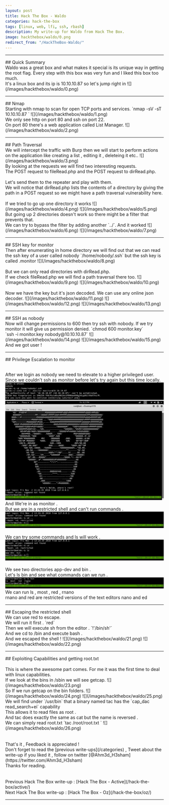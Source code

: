 ```yaml
---
layout: post
title: Hack The Box - Waldo
categories: hack-the-box
tags: [linux, web, lfi, ssh, rbash]
description: My write-up for Waldo from Hack The Box.
image: hackthebox/waldo/0.png
redirect_from: "/HackTheBox-Waldo/"
---
```


<hr>
## Quick Summary
<br> Waldo was a great box and what makes it special is its unique way in getting the root flag. Every step with this box was very fun and I liked this box too much. 
<br> It's a linux box and its ip is 10.10.10.87 so let's jump right in
![](/images/hackthebox/waldo/0.png)
<br>
<hr>
## Nmap
<br> Starting with nmap to scan for open TCP ports and services.
`nmap -sV -sT 10.10.10.87 `
![](/images/hackthebox/waldo/1.png)
<br> We only see http on port 80 and ssh on port 22.
<br> On port 80 there's a web application called List Manager.
![](/images/hackthebox/waldo/2.png)
<hr>
## Path Traversal
<br> We will intercept the traffic with Burp then we will start to perform actions on the application like creating a list , editing it , deleteing it etc..
![](/images/hackthebox/waldo/3.png)
<br> By looking at the requests we will find two interesting requests.
<br> The POST request to fileRead.php and the POST request to dirRead.php.
<br>
<br> Let's send them to the repeater and play with them.
<br> We will notice that dirRead.php lists the contents of a directory by giving the path in a POST request so we might have a path traversal vulnerability here.
<br> 
<br> If we tried to go up one directory it works
![](/images/hackthebox/waldo/4.png)
![](/images/hackthebox/waldo/5.png)
<br> But going up 2 directories doesn't work so there might be a filter that prevents that.
<br> We can try to bypass the filter by adding another `../`. And it worked
![](/images/hackthebox/waldo/6.png)
![](/images/hackthebox/waldo/7.png)
<hr>
## SSH key for monitor
<br> Then after enumerating in home directory we will find out that we can read the ssh key of a user called nobody `/home/nobody/.ssh` but the ssh key  is called .monitor 
![](/images/hackthebox/waldo/8.png)
<br>
<br> But we can only read directories with dirRead.php. 
<br> If we check fileRead.php we will find a path traversal there too.
![](/images/hackthebox/waldo/9.png)
![](/images/hackthebox/waldo/10.png)
<br>
<br> Now we have the key but it's json decoded. We can use any online json decoder.
![](/images/hackthebox/waldo/11.png)
![](/images/hackthebox/waldo/12.png)
![](/images/hackthebox/waldo/13.png)
<br>
<hr>
## SSH as nobody 
<br> Now will change permissions to 600 then try ssh with nobody. If we try monitor it will give us permission denied.
`chmod 600 monitor.key`
<br>
`ssh -i monitor.key nobody@10.10.10.87`
![](/images/hackthebox/waldo/14.png)
![](/images/hackthebox/waldo/15.png)
<br> And we got user !
<br>
<hr>
## Privilege Escalation to monitor

<br> After we login as nobody we need to elevate to a higher privileged user.
<br> Since we couldn't ssh as monitor before let's try again but this time locally.
![](/images/hackthebox/waldo/16.png)
![](/images/hackthebox/waldo/17.png)
<br> And We're in as monitor .
<br> But we are in a restricted shell and can't run commands .
![](/images/hackthebox/waldo/18.png)
<br>
<br> We can try some commands and ls will work . 
![](/images/hackthebox/waldo/19.png)
<br>
<br> We see two directories app-dev and bin .
<br> Let's ls bin and see what commands can we run .
![](/images/hackthebox/waldo/20.png)
<br> We can run ls , most , red , rnano
<br> rnano and red are restricted versions of the text editors nano and ed
<br>
<hr>
## Escaping the restricted shell
<br> We can use red to escape.
<br> We will run it first .
`red`
<br> Then we will execute sh from the editor .
`!'/bin/sh'`
<br> And we cd to /bin and execute bash .
<br> And we escaped the shell !
![](/images/hackthebox/waldo/21.png)
![](/images/hackthebox/waldo/22.png)
<br>
<hr>
## Exploiting Capabilities and getting root.txt
<br>
<br> This is where the awesome part comes. For me it was the first time to deal with linux capabilities.
<br> If we look at the bins in /sbin we will see getcap.
![](/images/hackthebox/waldo/23.png)
<br> So If we run getcap on the bin folders. 
![](/images/hackthebox/waldo/24.png)
![](/images/hackthebox/waldo/25.png)
<br> We will find under `/usr/bin` that a binary named tac has the `cap_dac read_search+ei` capability 
<br> This allows it to read files as root .
<br> And tac does exactly the same as cat but the name is reversed . 
<br> We can simply read root.txt 
`tac /root/root.txt `
![](/images/hackthebox/waldo/26.png)
<br>
<br>
<br> That's it , Feedback is appreciated !
<br> Don't forget to read the [previous write-ups](/categories) , Tweet about the write-up if you liked it , follow on twitter [@Ahm3d_H3sham](https://twitter.com/Ahm3d_H3sham)
<br> Thanks for reading.
<br>
<br>
<br> Previous Hack The Box write-up : [Hack The Box - Active](/hack-the-box/active/)
<br> Next Hack The Box write-up : [Hack The Box - Oz](/hack-the-box/oz/)
<hr>
